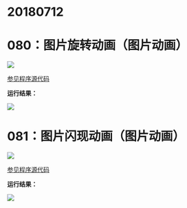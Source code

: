 # 20180712

# 080：图片旋转动画（图片动画）

<img src="http://image.renkaigis.com/keepcoding/2018071201.png">

<a href="https://github.com/renkaigis/KeepCoding/tree/master/2018/07/12" target="_blank">参见程序源代码</a>

**运行结果：**

<img src="http://image.renkaigis.com/keepcoding/2018071202.png">

# 081：图片闪现动画（图片动画）

<img src="http://image.renkaigis.com/keepcoding/2018071203.png">

<a href="https://github.com/renkaigis/KeepCoding/tree/master/2018/07/12" target="_blank">参见程序源代码</a>

**运行结果：**

<img src="http://image.renkaigis.com/keepcoding/2018071204.png">